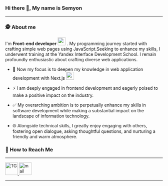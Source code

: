### Hi there 👋, My name is Semyon 
---
### 🕵️ About me
I'm  <b>Front-end developer</b> <img src="https://user-images.githubusercontent.com/25181517/183897015-94a058a6-b86e-4e42-a37f-bf92061753e5.png" width="25px"> . My programming journey started with crafting simple web pages using JavaScript.Seeking to enhance my skills, I underwent training at the Yandex Interface Development School. I remain profoundly enthusiastic about crafting diverse web applications.
- 🌟 Now my focus is to deepen my knowledge in web application development with Next.js <img src="https://github.com/marwin1991/profile-technology-icons/assets/136815194/5f8c622c-c217-4649-b0a9-7e0ee24bd704" width="25px">

- ⚡ I am deeply engaged in frontend development and eagerly poised to make a positive impact on the industry.
  
- ✅ My overarching ambition is to perpetually enhance my skills in software development while making a substantial impact on the landscape of information technology.
- 🌐 Alongside  technical skills, I greatly enjoy engaging with others, fostering open dialogue, asking thoughtful questions, and nurturing a friendly and warm atmosphere.

### 📩 How to Reach Me 
---
<div id="badges">
    <a href="https://t.me/saimonWalk" target="_blank" >
      <img src="https://cdn-icons-png.flaticon.com/512/2111/2111646.png" width="40" height="40" alt="TG" />
    </a>
    <a href="mailto:saimon22011@gmail.com" target="_blank" >
      <img src="https://cdn-icons-png.flaticon.com/512/732/732200.png" width="40" height="40" alt="mail"/>
    </a>
  </div>
   
   ---
